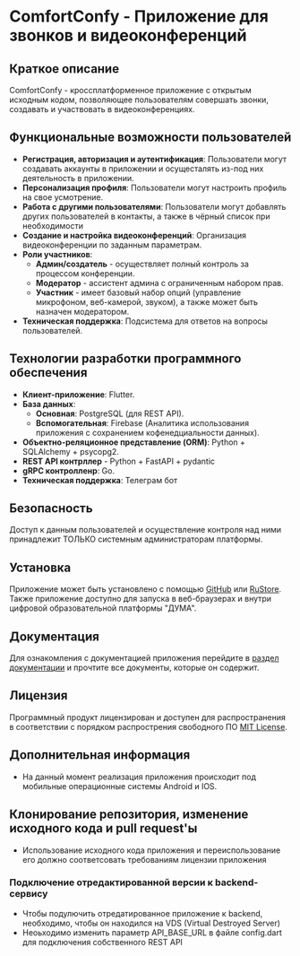 # ComfortConfy - Приложение для звонков и видеоконференций

## Краткое описание

ComfortConfy - кроссплатформенное приложение с открытым исходным кодом, позволяющее пользователям совершать звонки, создавать и участвовать в видеоконференциях.

## Функциональные возможности пользователей

- **Регистрация, авторизация и аутентификация**: Пользователи могут создавать аккаунты в приложении и осущесталять из-под них деятельность в приложении.
- **Персонализация профиля**: Пользователи могут настроить профиль на свое усмотрение.
- **Работа с другими пользователями**: Пользователи могут добавлять других пользователей в контакты, а также в чёрный список при необходимости
- **Создание и настройка видеоконференций**: Организация видеоконференции по заданным параметрам.
- **Роли участников**:
  - **Админ/создатель** - осуществляет полный контроль за процессом конференции.
  - **Модератор** - ассистент админа с ограниченным набором прав.
  - **Участник** - имеет базовый набор опций (управление микрофоном, веб-камерой, звуком), а также может быть назначен модератором.
- **Техническая поддержка**: Подсистема для ответов на вопросы пользователей.

## Технологии разработки программного обеспечения

- **Клиент-приложение**: Flutter.
- **База данных**:
  - **Основная**: PostgreSQL (для REST API).
  - **Вспомогательная**: Firebase (Аналитика использования приложения с сохранением кофенедциальности данных).
- **Объектно-реляционное представление (ORM)**: Python + SQLAlchemy + psycopg2.
- **REST API контрллер** - Python + FastAPI + pydantic
- **gRPC контролленр**: Go.
- **Техническая поддержка**: Телеграм бот 

## Безопасность

Доступ к данным пользователей и осуществление контроля над ними принадлежит ТОЛЬКО системным администраторам платформы.

## Установка

Приложение может быть установлено с помощью [GitHub](https://github.com) или [RuStore](https://rustore.ru). Также приложение доступно для запуска в веб-браузерах и внутри цифровой образовательной платформы "ДУМА".

## Документация

Для ознакомления с документацией приложения перейдите в [раздел документации](/docs) и прочтите все документы, которые он содержит.

## Лицензия

Программный продукт лицензирован и доступен для распространения в соответствии с порядком распрострения свободного ПО [MIT License](MIT_LICENSE).

## Дополнительная информация
- На данный момент реализация приложения происходит под мобильные операционные системы Android и IOS.

## Клонирование репозитория, изменение исходного кода и pull request'ы
- Использование исходного кода приложения и переиспользование его должно соответсовать требованиям лицензии приложения

### Подключение отредактированной версии к backend-сервису

- Чтобы подулючить отредатированное приложение к backend, необходимо, чтобы он находился на VDS (Virtual Destroyed Server)
- Неоьходимо изменить параметр API_BASE_URL в файле config.dart для подключения собственного REST API